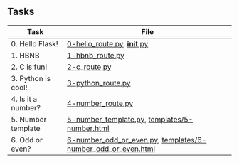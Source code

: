 ## Tasks

| Task                 | File                                                                                                                               |
| -------------------- | ---------------------------------------------------------------------------------------------------------------------------------- |
| 0. Hello Flask!      | [0-hello_route.py](./0-hello_route.py), [**init**.py](./__init__.py)                                                               |
| 1. HBNB              | [1-hbnb_route.py](./1-hbnb_route.py)                                                                                               |
| 2. C is fun!         | [2-c_route.py](./2-c_route.py)                                                                                                     |
| 3. Python is cool!   | [3-python_route.py](./3-python_route.py)                                                                                           |
| 4. Is it a number?   | [4-number_route.py](./4-number_route.py)                                                                                           |
| 5. Number template   | [5-number_template.py](./5-number_template.py), [templates/5-number.html](./templates/5-number.html)                               |
| 6. Odd or even?      | [6-number_odd_or_even.py](./6-number_odd_or_even.py), [templates/6-number_odd_or_even.html](./templates/6-number_odd_or_even.html) |